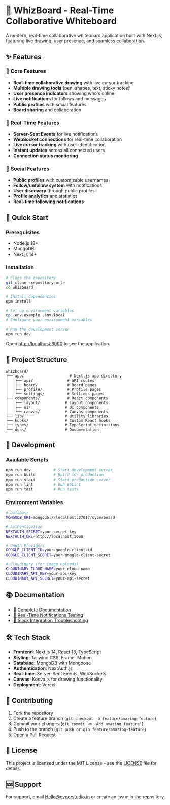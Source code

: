 # 🎨 WhizBoard - Real-Time Collaborative Whiteboard

A modern, real-time collaborative whiteboard application built with Next.js, featuring live drawing, user presence, and seamless collaboration.

## ✨ Features

### 🎯 **Core Features**
- **Real-time collaborative drawing** with live cursor tracking
- **Multiple drawing tools** (pen, shapes, text, sticky notes)
- **User presence indicators** showing who's online
- **Live notifications** for follows and messages
- **Public profiles** with social features
- **Board sharing** and collaboration

### 🔔 **Real-Time Features**
- **Server-Sent Events** for live notifications
- **WebSocket connections** for real-time collaboration
- **Live cursor tracking** with user identification
- **Instant updates** across all connected users
- **Connection status monitoring**

### 👥 **Social Features**
- **Public profiles** with customizable usernames
- **Follow/unfollow system** with notifications
- **User discovery** through public profiles
- **Profile analytics** and statistics
- **Real-time following notifications**

## 🚀 Quick Start

### **Prerequisites**
- Node.js 18+
- MongoDB
- Next.js 14+

### **Installation**
```bash
# Clone the repository
git clone <repository-url>
cd whizboard

# Install dependencies
npm install

# Set up environment variables
cp .env.example .env.local
# Configure your environment variables

# Run the development server
npm run dev
```

Open [http://localhost:3000](http://localhost:3000) to see the application.

## 📁 Project Structure

```
whizboard/
├── app/                    # Next.js app directory
│   ├── api/               # API routes
│   ├── board/             # Board pages
│   ├── profile/           # Profile pages
│   └── settings/          # Settings pages
├── components/            # React components
│   ├── layout/           # Layout components
│   ├── ui/               # UI components
│   └── canvas/           # Canvas components
├── lib/                  # Utility libraries
├── hooks/                # Custom React hooks
├── types/                # TypeScript definitions
└── docs/                 # Documentation
```

## 🔧 Development

### **Available Scripts**
```bash
npm run dev          # Start development server
npm run build        # Build for production
npm run start        # Start production server
npm run lint         # Run ESLint
npm run test         # Run tests
```

### **Environment Variables**
```bash
# Database
MONGODB_URI=mongodb://localhost:27017/cyperboard

# Authentication
NEXTAUTH_SECRET=your-secret-key
NEXTAUTH_URL=http://localhost:3000

# OAuth Providers
GOOGLE_CLIENT_ID=your-google-client-id
GOOGLE_CLIENT_SECRET=your-google-client-secret

# Cloudinary (for image uploads)
CLOUDINARY_CLOUD_NAME=your-cloud-name
CLOUDINARY_API_KEY=your-api-key
CLOUDINARY_API_SECRET=your-api-secret
```

## 📚 Documentation

- [📖 Complete Documentation](./docs/README.md)
- [🔔 Real-Time Notifications Testing](./docs/REALTIME_NOTIFICATIONS_TESTING.md)
- [🔧 Slack Integration Troubleshooting](./docs/SLACK_TROUBLESHOOTING.md)

## 🛠 Tech Stack

- **Frontend**: Next.js 14, React 18, TypeScript
- **Styling**: Tailwind CSS, Framer Motion
- **Database**: MongoDB with Mongoose
- **Authentication**: NextAuth.js
- **Real-time**: Server-Sent Events, WebSockets
- **Canvas**: Konva.js for drawing functionality
- **Deployment**: Vercel

## 🤝 Contributing

1. Fork the repository
2. Create a feature branch (`git checkout -b feature/amazing-feature`)
3. Commit your changes (`git commit -m 'Add amazing feature'`)
4. Push to the branch (`git push origin feature/amazing-feature`)
5. Open a Pull Request

## 📄 License

This project is licensed under the MIT License - see the [LICENSE](LICENSE) file for details.

## 🆘 Support

For support, email Hello@cyperstudio.in or create an issue in the repository.
